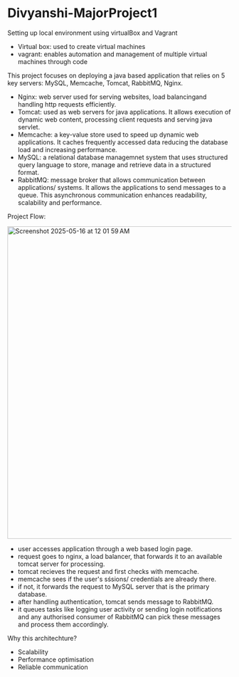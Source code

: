 # Divyanshi-MajorProject1
Setting up local environment using virtualBox and Vagrant

- Virtual box: used to create virtual machines
- vagrant: enables automation and management of multiple virtual machines through code

This project focuses on deploying a java based application that relies on 5 key servers: MySQL, Memcache, Tomcat, RabbitMQ, Nginx.
- Nginx: web server used for serving websites, load balancingand handling http requests efficiently.
- Tomcat: used as web servers for java applications. It allows execution of dynamic web content, processing client requests and serving java servlet.
- Memcache: a key-value store used to speed up dynamic web applications. It caches frequently accessed data reducing the database load and increasing performance.
- MySQL: a relational database managemnet system that uses structured query language to store, manage and retrieve data in a structured format.
- RabbitMQ: message broker that allows communication between applications/ systems. It allows the applications to send messages to a queue. This asynchronous communication enhances readability, scalability and performance.

Project Flow:


<img width="703" alt="Screenshot 2025-05-16 at 12 01 59 AM" src="https://github.com/user-attachments/assets/a05658e7-6fbe-4396-a916-7c2381fdfeb5" />

- user accesses application through a web based login page.
- request goes to nginx, a load balancer, that forwards it to an available tomcat server for processing.
- tomcat recieves the request and first checks with memcache.
- memcache sees if the user's sśsions/ credentials are already there.
- if not, it forwards the request to MySQL server that is the primary database.
- after handling authentication, tomcat sends message to RabbitMQ.
- it queues tasks like logging user activity or sending login notifications and any authorised consumer of RabbitMQ can pick these messages and process them accordingly.

Why this architechture?
- Scalability
- Performance optimisation
- Reliable communication
